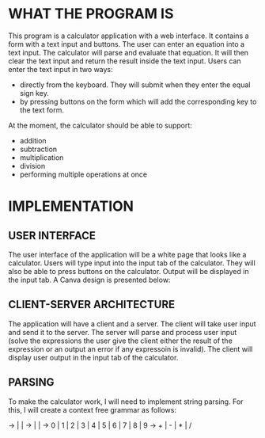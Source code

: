# WHAT THE PROGRAM IS

This program is a calculator application with a web interface. It contains a form with a text input and buttons. The user can enter an equation into a text input. The calculator will parse and evaluate that equation. It will then clear the text input and return the result inside the text input. Users can enter the text input in two ways:

- directly from the keyboard. They will submit when they enter the equal sign key.
- by pressing buttons on the form which will add the corresponding key to the text form.

At the moment, the calculator should be able to support:
- addition
- subtraction
- multiplication
- division
- performing multiple operations at once

# IMPLEMENTATION

## USER INTERFACE

The user interface of the application will be a white page that looks like a calculator. Users will type input into the input tab of the calculator. They will also be able to press buttons on the calculator. Output will be displayed in the input tab. A Canva design is presented below:

## CLIENT-SERVER ARCHITECTURE

The application will have a client and a server. The client will take user input and send it to the server. The server will parse and process user input (solve the expressions the user give the client either the result of the expression or an output an error if any expressoin is invalid). The client will display user output in the input tab of the calculator.

## PARSING

To make the calculator work, I will need to implement string parsing. For this, I will create a context free grammar as follows:

<expression> -> <number> | <number><operand><number> | <number><operand><expression>
<number> -> <digit> | <digit><digit> | <digit><number>
<digit> -> 0 | 1 | 2 | 3 | 4 | 5 | 6 | 7 | 8 | 9
<operand> -> + | - | * | /